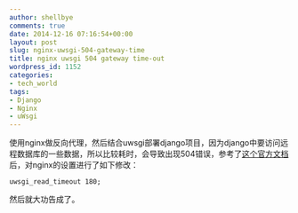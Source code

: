 ```yaml
---
author: shellbye
comments: true
date: 2014-12-16 07:16:54+00:00
layout: post
slug: nginx-uwsgi-504-gateway-time
title: nginx uwsgi 504 gateway time-out
wordpress_id: 1152
categories:
- tech_world
tags:
- Django
- Nginx
- uWsgi
---
```


使用nginx做反向代理，然后结合uwsgi部署django项目，因为django中要访问远程数据库的一些数据，所以比较耗时，会导致出现504错误，参考了[这个官方文档](http://nginx.org/en/docs/http/ngx_http_uwsgi_module.html#uwsgi_read_timeout)后，对nginx的设置进行了如下修改：

    
    uwsgi_read_timeout 180;



然后就大功告成了。

